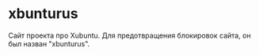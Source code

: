 # xbunturus
Сайт проекта про Xubuntu. Для предотвращения блокировок сайта, он был назван "xbunturus".
